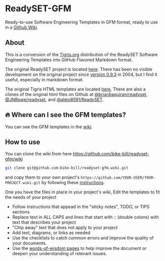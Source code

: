 # ReadySET-GFM

Ready-to-use Software Engineering Templates in GFM format, ready to use in a [Github Wiki](https://github.com/bike-bill/readyset-gfm/wiki).

## About

This is a conversion of the [Tigris.org](http://www.tigris.org/) distribution of the ReadySET Software Engineering Templates into GitHub Flavored Markdown format.

The original ReadySET project is located [here](https://web.archive.org/web/20200701142616/http://readyset.tigris.org/). There has been no visible development on the original project since [version 0.9.3](https://web.archive.org/web/20200701142616/http://readyset.tigris.org/docs/release-notes-0-9-3.html) in 2004, but I find it useful, especially in markdown format.

The original Tigris HTML templates are located [here](https://web.archive.org/web/20200701142616/http://readyset.tigris.org/nonav/templates/frameset.html). There are also a clones of the original html files on Github at [@brianbaquiran/readyset](https://github.com/brianbaquiran/readyset), [@JNRowe/readyset](https://github.com/JNRowe/readyset), and [@alejo8591/ReadySET](https://github.com/alejo8591/ReadySET).

## :fire: Where can I see the GFM templates?

You can see the GFM templates in the [wiki](https://github.com/bike-bill/readyset-gfm/wiki).

## How to use

You can clone the wiki from here
https://github.com/bike-bill/readyset-gfm/wiki

```bash
git clone git@github.com:bike-bill/readyset-gfm.wiki.git
```

and copy them to your own project's
`https://github.com/YOUR-USER/YOUR-PROJECT.wiki.git`
by following these [instructions](https://help.github.com/articles/adding-and-editing-wiki-pages-locally/).

One you have the files in place in your project's wiki, Edit the templates to fit the needs of your project

- Follow instructions that appead in the "sticky notes", TODO, or TIPS sections
- Replace text in ALL CAPS and lines that start with :: (double colons) with text that describes your project
- "Chip away" text that does not apply to your project
- Add text, diagrams, or links as needed
- Use the checklists to catch common errors and improve the quality of your documents.
- Use the [words-of-wisdom pages](../../wiki/Words-of-Wisdom) to help improve the document or deepen your understanding of relevant issues.
